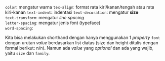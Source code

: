 `color`: mengatur warna
`tex-align`: format rata kiri/kanan/tengah atau rata kiri-kanan
`text-indent`: indentasi
`text-decoration`: mengatur **size**  
`text-transform`: mengatur *line spacing*  
`letter-spacing`: mengatur jenis font (typeface)  
`word-spacing`: 

Kita bisa melakukan shorthand dengan hanya menggunakan 1 *property* `font` dengan urutan *value* berdasarkan list diatas (size dan height ditulis dengan formal berikut: n/n). Namun ada *value* yang *optional* dan ada yang wajib, yaitu `size` dan `family`.